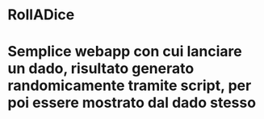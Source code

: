 # RollADice

# Semplice webapp con cui lanciare un dado, risultato generato randomicamente tramite script, per poi essere mostrato dal dado stesso
